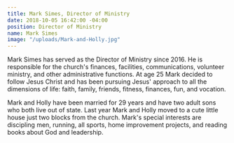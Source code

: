 ```yaml
---
title: Mark Simes, Director of Ministry
date: 2018-10-05 16:42:00 -04:00
position: Director of Ministry
name: Mark Simes
image: "/uploads/Mark-and-Holly.jpg"
---
```


Mark Simes has served as the Director of Ministry since 2016.  He is responsible for the church's finances, facilities, communications, volunteer ministry, and other administrative functions.  At age 25 Mark decided to follow Jesus Christ and has been pursuing Jesus' approach to all the dimensions of life:  faith, family, friends, fitness, finances, fun, and vocation.

Mark and Holly have been married for 29 years and have two adult sons who both live out of state.  Last year Mark and Holly moved to a cute little house just two blocks from the church.  Mark's special interests are discipling men, running, all sports, home improvement projects, and reading books about God and leadership.
